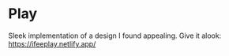 # Play
Sleek implementation of a design I found appealing.
Give it alook: https://ifeeplay.netlify.app/
